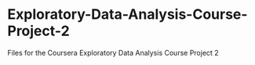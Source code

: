 # Exploratory-Data-Analysis-Course-Project-2
Files for the Coursera Exploratory Data Analysis Course Project 2
